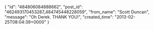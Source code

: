  {
   "id": "484806084888662",
   "post_id": "462493170453287_484745448228059",
   "from_name": "Scott Duncan",
   "message": "Oh Derek. THANK YOU!",
   "created_time": "2013-02-25T08:04:39+0000"
 }
